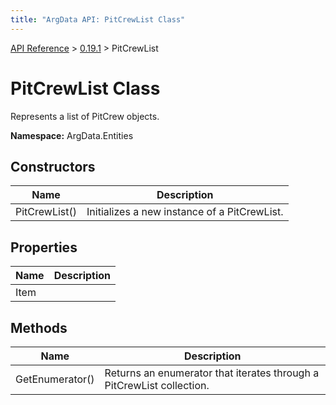 ```yaml
---
title: "ArgData API: PitCrewList Class"
---
```


[API Reference](/argdata/api) &gt; [0.19.1](/argdata/api/0.19.1) &gt; PitCrewList

# PitCrewList Class

Represents a list of PitCrew objects.

**Namespace:** ArgData.Entities

## Constructors

<table class="table table-bordered table-striped ">
<thead>
  <tr>
    <th>Name</th>
    <th>Description</th>
  </tr>
</thead>
<tbody>
  <tr>
    <td>PitCrewList()</td>
    <td>Initializes a new instance of a PitCrewList.</td>
  </tr>
</tbody>
</table>


## Properties

<table class="table table-bordered table-striped ">
<thead>
  <tr>
    <th>Name</th>
    <th>Description</th>
  </tr>
</thead>
<tbody>
  <tr>
    <td>Item</td>
    <td></td>
  </tr>
</tbody>
</table>


## Methods

<table class="table table-bordered table-striped ">
<thead>
  <tr>
    <th>Name</th>
    <th>Description</th>
  </tr>
</thead>
<tbody>
  <tr>
    <td>GetEnumerator()</td>
    <td>Returns an enumerator that iterates through a PitCrewList collection.</td>
  </tr>
</tbody>
</table>


